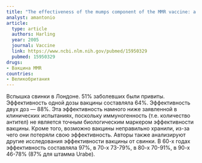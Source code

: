 ```yaml
---
title: "The effectiveness of the mumps component of the MMR vaccine: a case control study"
analyst: amantonio
article:
  type: article
  authors: Harling
  year: 2005
  journal: Vaccine
  link: https://www.ncbi.nlm.nih.gov/pubmed/15950329
  pubmed: 15950329
drugs:
- Вакцина MMR
countries:
- Великобритания
---
```


Вспышка свинки в Лондоне. 51% заболевших были привиты. Эффективность одной дозы вакцины составляла 64%. Эффективность двух доз — 88%. Эта эффективность намного ниже заявленной в клинических испытаниях, поскольку иммуногенность (т.е. количество антител) не является точным биологическим маркером эффективности вакцины. Кроме того, возможно вакцины неправильно хранили, из-за чего они потеряли свою эффективность.
Авторы также анализируют другие исследования эффективности вакцины от свинки. В 60-х годах эффективность составляла 97%, в 70-х 73-79%, в 80-х 70-91%, в 90-х 46-78% (87% для штамма Urabe).
